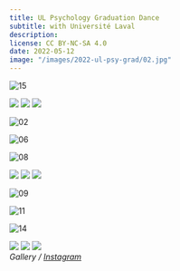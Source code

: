 ```yaml
---
title: UL Psychology Graduation Dance
subtitle: with Université Laval
description:
license: CC BY-NC-SA 4.0
date: 2022-05-12
image: "/images/2022-ul-psy-grad/02.jpg"
---
```


![15]({{site.baseurl}}/images/2022-ul-psy-grad/15.jpg)

<div class="gallery-box">
  <div class="gallery">
    <img src="/images/2022-ul-psy-grad/01.jpg" loading="lazy">
    <img src="/images/2022-ul-psy-grad/03.jpg" loading="lazy">
	<img src="/images/2022-ul-psy-grad/04.jpg" loading="lazy">
  </div>
</div>

![02]({{site.baseurl}}/images/2022-ul-psy-grad/02.jpg)

![06]({{site.baseurl}}/images/2022-ul-psy-grad/06.jpg)

![08]({{site.baseurl}}/images/2022-ul-psy-grad/08.jpg)

<div class="gallery-box">
  <div class="gallery">
    <img src="/images/2022-ul-psy-grad/05.jpg" loading="lazy">
    <img src="/images/2022-ul-psy-grad/07.jpg" loading="lazy">
    <img src="/images/2022-ul-psy-grad/10.jpg" loading="lazy">
  </div>
</div>

![09]({{site.baseurl}}/images/2022-ul-psy-grad/09.jpg)

![11]({{site.baseurl}}/images/2022-ul-psy-grad/11.jpg)

![14]({{site.baseurl}}/images/2022-ul-psy-grad/14.jpg)

<div class="gallery-box">
  <div class="gallery">
    <img src="/images/2022-ul-psy-grad/12.jpg" loading="lazy">
    <img src="/images/2022-ul-psy-grad/13.jpg" loading="lazy">
    <img src="/images/2022-ul-psy-grad/16.jpg" loading="lazy">
  </div>
  <em>Gallery / <a href="https://instagram.com/etienne.collin/" target="_blank">Instagram</a></em>
</div>
